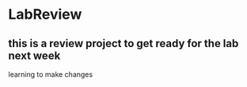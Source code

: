 # LabReview

## this is a review project to get ready for the lab next week

learning to make changes
